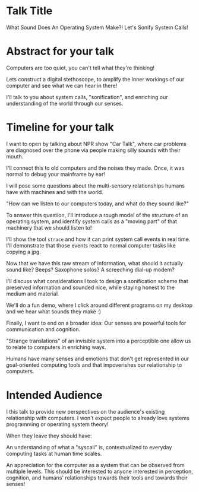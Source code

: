 # Talk Title

What Sound Does An Operating System Make?! Let's Sonify System Calls!

# Abstract for your talk

Computers are too quiet, you can't tell what they're thinking!

Lets construct a digital stethoscope, to amplify the inner workings of our computer and see what we can hear in there!

I'll talk to you about system calls, "sonification", and enriching our understanding of the world through our senses.

# Timeline for your talk

I want to open by talking about NPR show "Car Talk", where car problems are diagnosed over the phone via people making silly sounds with their mouth.

I'll connect this to old computers and the noises they made. Once, it was normal to debug your mainframe by ear!

I will pose some questions about the multi-sensory relationships humans have with machines and with the world.

"How can we listen to our computers today, and what do they sound like?"

To answer this question, I'll introduce a rough model of the structure of an operating system, and identify system calls as a "moving part" of that machinery that we should listen to!

I'll show the tool `strace` and how it can print system call events in real time. I'll demonstrate that those events react to normal computer tasks like copying a jpg.

Now that we have this raw stream of information, what should it actually sound like? Beeps? Saxophone solos? A screeching dial-up modem?

I'll discuss what considerations I took to design a sonification scheme that preserved information and sounded nice, while staying honest to the medium and material.

We'll do a fun demo, where I click around different programs on my desktop and we hear what sounds they make :)

Finally, I want to end on a broader idea:
Our senses are powerful tools for communication and cognition.

"Strange translations" of an invisible system into a perceptible one allow us to relate to computers in enriching ways.

Humans have many senses and emotions that don't get represented in our goal-oriented computing tools and that impoverishes our relationship to computers.

# Intended Audience

I this talk to provide new perspectives on the audience's existing relationship with computers. I won't expect people to already love systems programming or operating system theory!

When they leave they should have:

An understanding of what a "syscall" is, contextualized to everyday computing tasks at human time scales.

An appreciation for the computer as a system that can be observed from multiple levels. This should be interested to anyone interested in perception, cognition, and humans' relationships towards their tools and towards their senses!
